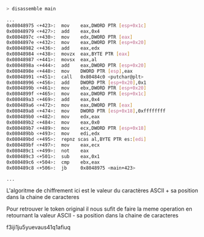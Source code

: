 
```bash
> disassemble main

...
0x08048975 <+423>:	mov    eax,DWORD PTR [esp+0x1c]
0x08048979 <+427>:	add    eax,0x4
0x0804897c <+430>:	mov    edx,DWORD PTR [eax]
0x0804897e <+432>:	mov    eax,DWORD PTR [esp+0x20]
0x08048982 <+436>:	add    eax,edx
0x08048984 <+438>:	movzx  eax,BYTE PTR [eax]
0x08048987 <+441>:	movsx  eax,al
0x0804898a <+444>:	add    eax,DWORD PTR [esp+0x20]
0x0804898e <+448>:	mov    DWORD PTR [esp],eax
0x08048991 <+451>:	call   0x80484c0 <putchar@plt>
0x08048996 <+456>:	add    DWORD PTR [esp+0x20],0x1
0x0804899b <+461>:	mov    ebx,DWORD PTR [esp+0x20]
0x0804899f <+465>:	mov    eax,DWORD PTR [esp+0x1c]
0x080489a3 <+469>:	add    eax,0x4
0x080489a6 <+472>:	mov    eax,DWORD PTR [eax]
0x080489a8 <+474>:	mov    DWORD PTR [esp+0x18],0xffffffff
0x080489b0 <+482>:	mov    edx,eax
0x080489b2 <+484>:	mov    eax,0x0
0x080489b7 <+489>:	mov    ecx,DWORD PTR [esp+0x18]
0x080489bb <+493>:	mov    edi,edx
0x080489bd <+495>:	repnz scas al,BYTE PTR es:[edi]
0x080489bf <+497>:	mov    eax,ecx
0x080489c1 <+499>:	not    eax
0x080489c3 <+501>:	sub    eax,0x1
0x080489c6 <+504>:	cmp    ebx,eax
0x080489c8 <+506>:	jb     0x8048975 <main+423>

...
```

L'algoritme de chiffrement ici est le valeur du caractères ASCII + sa position dans la chaine de caracteres

Pour retrouver le token original il nous sufit de faire la meme operation en retournant la valeur ASCII - sa position dans la chaine de caracteres

f3iji1ju5yuevaus41q1afiuq
